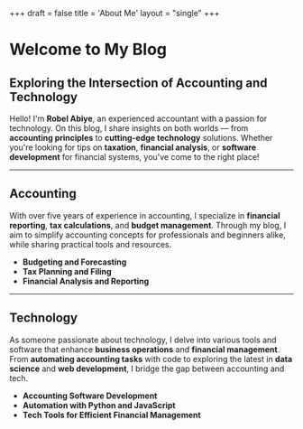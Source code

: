 +++
draft = false
title = 'About Me'
layout = "single"
+++

# Welcome to My Blog

## Exploring the Intersection of Accounting and Technology

Hello! I'm **Robel Abiye**, an experienced accountant with a passion for technology. On this blog, I share insights on both worlds — from **accounting principles** to **cutting-edge technology** solutions. Whether you're looking for tips on **taxation**, **financial analysis**, or **software development** for financial systems, you've come to the right place!

---

## Accounting

With over five years of experience in accounting, I specialize in **financial reporting**, **tax calculations**, and **budget management**. Through my blog, I aim to simplify accounting concepts for professionals and beginners alike, while sharing practical tools and resources.

- **Budgeting and Forecasting**
- **Tax Planning and Filing**
- **Financial Analysis and Reporting**

---

## Technology

As someone passionate about technology, I delve into various tools and software that enhance **business operations** and **financial management**. From **automating accounting tasks** with code to exploring the latest in **data science** and **web development**, I bridge the gap between accounting and tech.

- **Accounting Software Development**
- **Automation with Python and JavaScript**
- **Tech Tools for Efficient Financial Management**
